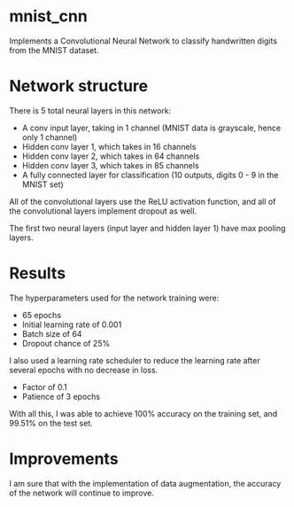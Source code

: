 # mnist_cnn
Implements a Convolutional Neural Network to classify handwritten digits from the MNIST dataset.

# Network structure
There is 5 total neural layers in this network:
- A conv input layer, taking in 1 channel (MNIST data is grayscale, hence only 1 channel)
- Hidden conv layer 1, which takes in 16 channels
- Hidden conv layer 2, which takes in 64 channels
- Hidden conv layer 3, which takes in 85 channels
- A fully connected layer for classification (10 outputs, digits 0 - 9 in the MNIST set)

All of the convolutional layers use the ReLU activation function, and all of the convolutional layers implement dropout as well.

The first two neural layers (input layer and hidden layer 1) have max pooling layers.

# Results
The hyperparameters used for the network training were:
- 65 epochs
- Initial learning rate of 0.001
- Batch size of 64
- Dropout chance of 25%

I also used a learning rate scheduler to reduce the learning rate after several epochs with no decrease in loss.
- Factor of 0.1
- Patience of 3 epochs

With all this, I was able to achieve 100% accuracy on the training set, and 99.51% on the test set.

# Improvements
I am sure that with the implementation of data augmentation, the accuracy of the network will continue to improve.
